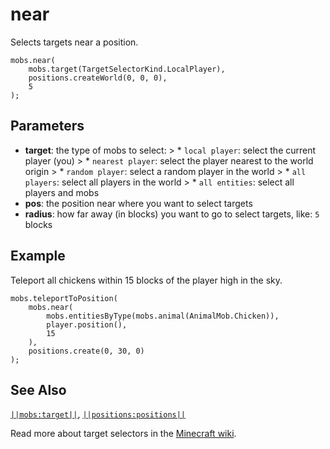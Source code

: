 # near

Selects targets near a position.

```sig
mobs.near(
    mobs.target(TargetSelectorKind.LocalPlayer),
    positions.createWorld(0, 0, 0),
    5
);
```

## Parameters

* **target**: the type of mobs to select: > * `local player`: select the current player (you) > * `nearest player`: select the player nearest to the world origin > * `random player`: select a random player in the world > * `all players`: select all players in the world > * `all entities`: select all players and mobs
* **pos**: the position near where you want to select targets
* **radius**: how far away (in blocks) you want to go to select targets, like: `5` blocks

## Example

Teleport all chickens within 15 blocks of the player high in the sky.

```blocks
mobs.teleportToPosition(
    mobs.near(
        mobs.entitiesByType(mobs.animal(AnimalMob.Chicken)),
        player.position(),
        15
    ),
    positions.create(0, 30, 0)
);
```

## See Also

[`||mobs:target||`](/reference/selectors/target), [`||positions:positions||`](/reference/positions)

Read more about target selectors in the [Minecraft wiki](http://minecraft.gamepedia.com/Commands#Target_selectors).